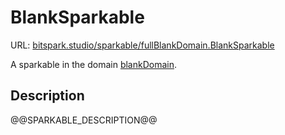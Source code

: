 # BlankSparkable

URL: [bitspark.studio/sparkable/fullBlankDomain.BlankSparkable](https://bitspark.studio/sparkable/fullBlankDomain.BlankSparkable)

A sparkable in the domain [blankDomain](https://bitspark.studio/domain/fullBlankDomain).

## Description

@@SPARKABLE_DESCRIPTION@@

